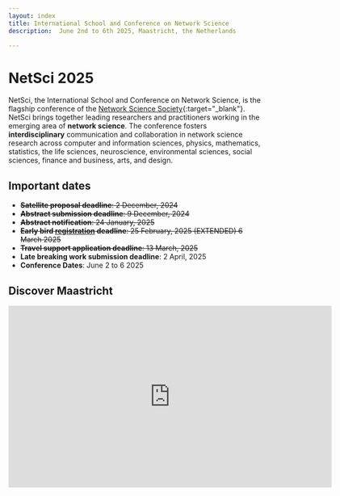 ```yaml
---
layout: index
title: International School and Conference on Network Science
description:  June 2nd to 6th 2025, Maastricht, the Netherlands

---
```



# NetSci 2025

NetSci, the International School and Conference on Network Science, is the flagship conference of the [Network Science Society](https://netscisociety.net){:target="_blank"}. NetSci brings together leading researchers and practitioners working in the emerging area of **network science**. The conference fosters **interdisciplinary** communication and collaboration in network science research across computer and information sciences, physics, mathematics, statistics, the life sciences, neuroscience, environmental sciences, social sciences, finance and business, arts, and design.


<!-- NetSci2025 is the leading conference on Network Science dedicated to shaping the future. NetSci2025 is a premier conference that brings together researchers, professionals, and enthusiasts in the field of Network Science. It provides a platform to exchange ideas, share latest research findings, and explore the potential of network science in solving real-world challenges. Join us for five days of insightful sessions, workshops, and networking opportunities. This is a great space to delve deeper into the world of network science and its impact on various domains such as technology, social sciences, and more. -->


## Important dates 
- ~~**Satellite proposal deadline**: 2 December, 2024~~
- ~~**Abstract submission deadline**: 9 December, 2024~~
- ~~**Abstract notification**: 24 January, 2025~~
- ~~**Early bird [registration](/registration) deadline**: 25 February, 2025 (EXTENDED) 6 March 2025~~
- ~~**Travel support application deadline**: 13 March, 2025~~
- **Late breaking work submission deadline**: 2 April, 2025
- **Conference Dates**: June 2 to 6 2025


## Discover Maastricht

<div class="video-wrapper mt-10">
    <iframe src="https://player.vimeo.com/video/610799265?h=ca516dece4&app_id=122963"  width="640" height="360" frameborder="0" allow="autoplay; fullscreen" allowfullscreen></iframe>
</div>

